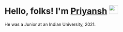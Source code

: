 # Hello, folks! I'm [Priyansh](https://prik-k.github.io) <img src="https://raw.githubusercontent.com/MartinHeinz/MartinHeinz/master/wave.gif" width="30px">

<!-- ![](https://komarev.com/ghpvc/?username=prik-k&color=red) -->

He was a Junior at an Indian University, 2021.
 
